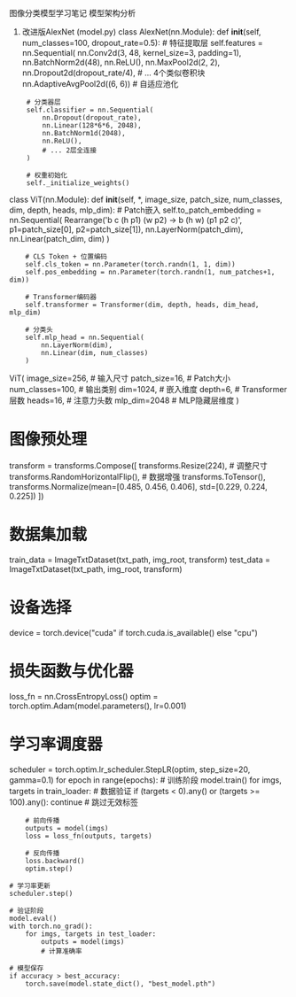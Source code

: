 图像分类模型学习笔记
模型架构分析
1. 改进版AlexNet (model.py)
class AlexNet(nn.Module):
    def __init__(self, num_classes=100, dropout_rate=0.5):
        # 特征提取层
        self.features = nn.Sequential(
            nn.Conv2d(3, 48, kernel_size=3, padding=1),
            nn.BatchNorm2d(48),
            nn.ReLU(),
            nn.MaxPool2d(2, 2),
            nn.Dropout2d(dropout_rate/4),
            # ... 4个类似卷积块
            nn.AdaptiveAvgPool2d((6, 6))  # 自适应池化

        # 分类器层
        self.classifier = nn.Sequential(
            nn.Dropout(dropout_rate),
            nn.Linear(128*6*6, 2048),
            nn.BatchNorm1d(2048),
            nn.ReLU(),
            # ... 2层全连接
        )

        # 权重初始化
        self._initialize_weights()
class ViT(nn.Module):
    def __init__(self, *, image_size, patch_size, num_classes, dim, depth, heads, mlp_dim):
        # Patch嵌入
        self.to_patch_embedding = nn.Sequential(
            Rearrange('b c (h p1) (w p2) -> b (h w) (p1 p2 c)', p1=patch_size[0], p2=patch_size[1]),
            nn.LayerNorm(patch_dim),
            nn.Linear(patch_dim, dim)
        )

        # CLS Token + 位置编码
        self.cls_token = nn.Parameter(torch.randn(1, 1, dim))
        self.pos_embedding = nn.Parameter(torch.randn(1, num_patches+1, dim))

        # Transformer编码器
        self.transformer = Transformer(dim, depth, heads, dim_head, mlp_dim)

        # 分类头
        self.mlp_head = nn.Sequential(
            nn.LayerNorm(dim),
            nn.Linear(dim, num_classes)
        )
ViT(
    image_size=256,    # 输入尺寸
    patch_size=16,     # Patch大小
    num_classes=100,   # 输出类别
    dim=1024,          # 嵌入维度
    depth=6,           # Transformer层数
    heads=16,          # 注意力头数
    mlp_dim=2048       # MLP隐藏层维度
)
# 图像预处理
transform = transforms.Compose([
    transforms.Resize(224),                # 调整尺寸
    transforms.RandomHorizontalFlip(),     # 数据增强
    transforms.ToTensor(),
    transforms.Normalize(mean=[0.485, 0.456, 0.406], std=[0.229, 0.224, 0.225])
])

# 数据集加载
train_data = ImageTxtDataset(txt_path, img_root, transform)
test_data = ImageTxtDataset(txt_path, img_root, transform)
# 设备选择
device = torch.device("cuda" if torch.cuda.is_available() else "cpu")

# 损失函数与优化器
loss_fn = nn.CrossEntropyLoss()
optim = torch.optim.Adam(model.parameters(), lr=0.001)

# 学习率调度器
scheduler = torch.optim.lr_scheduler.StepLR(optim, step_size=20, gamma=0.1)
for epoch in range(epochs):
    # 训练阶段
    model.train()
    for imgs, targets in train_loader:
        # 数据验证
        if (targets < 0).any() or (targets >= 100).any():
            continue  # 跳过无效标签

        # 前向传播
        outputs = model(imgs)
        loss = loss_fn(outputs, targets)

        # 反向传播
        loss.backward()
        optim.step()

    # 学习率更新
    scheduler.step()

    # 验证阶段
    model.eval()
    with torch.no_grad():
        for imgs, targets in test_loader:
            outputs = model(imgs)
            # 计算准确率

    # 模型保存
    if accuracy > best_accuracy:
        torch.save(model.state_dict(), "best_model.pth")